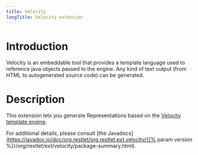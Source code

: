 ```yaml
---
title: Velocity
longTitle: Velocity extension
---
```

# Introduction

Velocity is an embeddable tool that provides a template language used to
reference java objects passed to the engine. Any kind of text output
(from HTML to autogenerated source code) can be generated.

# Description

This extension lets you generate Representations based on the [Velocity
template
engine](http://velocity.apache.org/engine/).

For additional details, please consult [the
Javadocs](https://javadoc.io/doc/org.restlet/org.restlet.ext.velocity/{{% param version %}}/org/restlet/ext/velocity/package-summary.html).

